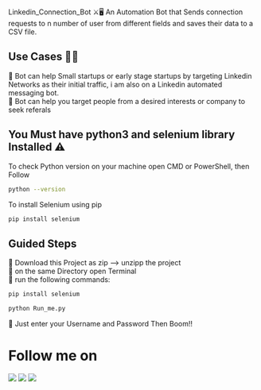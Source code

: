 Linkedin_Connection_Bot ⚔️🖥️
An Automation Bot that Sends connection requests to n number of user from different fields and saves their data to a CSV file.
## Use Cases 🤞😊
📍 Bot can help Small startups or early stage startups by targeting Linkedin Networks as their initial traffic, i am also on a Linkedin automated messaging bot.
</br>
📍 Bot can help you target people from a desired interests or company to seek referals

## You Must have python3 and selenium library Installed ⚠
To check Python version on your machine open CMD or PowerShell, then Follow </br>

```bash
python --version
```
To install Selenium using pip </br>
```bash
pip install selenium
```
## Guided Steps 
📍 Download this Project as zip --> unzipp the project
</br>
📍 on the same Directory open Terminal
</br>
📍 run the following commands:
```bash
pip install selenium
```
```bash
python Run_me.py
```
📍 Just enter your Username and Password Then Boom!!

# Follow me on
[![](https://user-images.githubusercontent.com/62801988/130545739-f1d9c21b-9424-4c35-b0ea-842586b42760.png)](https://www.linkedin.com/in/prabaljainn)  [![](https://user-images.githubusercontent.com/62801988/130545737-5cefd672-1e66-49d3-997b-bcaabf38fc00.png)](https://github.com/prabaljainn)  [![](https://user-images.githubusercontent.com/62801988/130545734-b58d01bd-c51f-46f6-96d9-7b921f09e0fc.png)](https://www.facebook.com/prabaljainn)









